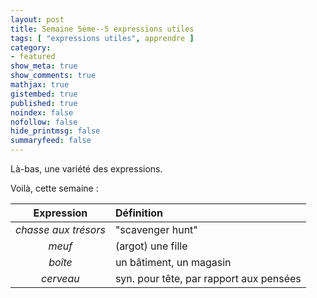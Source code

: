 ```yaml
---
layout: post
title: Semaine 5ème--5 expressions utiles
tags: [ "expressions utiles", apprendre ]
category:
- featured
show_meta: true
show_comments: true
mathjax: true
gistembed: true
published: true
noindex: false
nofollow: false
hide_printmsg: false
summaryfeed: false
---
```


Là-bas, une variété des expressions.

Voilà, cette semaine :

| Expression | Définition |
| :--------: | :--------- |
| *chasse aux trésors* | "scavenger hunt" |
| *meuf* | (argot) une fille |
| *boîte* | un bâtiment, un magasin |
| *cerveau* | syn. pour tête, par rapport aux pensées |

<!---
vim: spell spelllang=fr
-->
